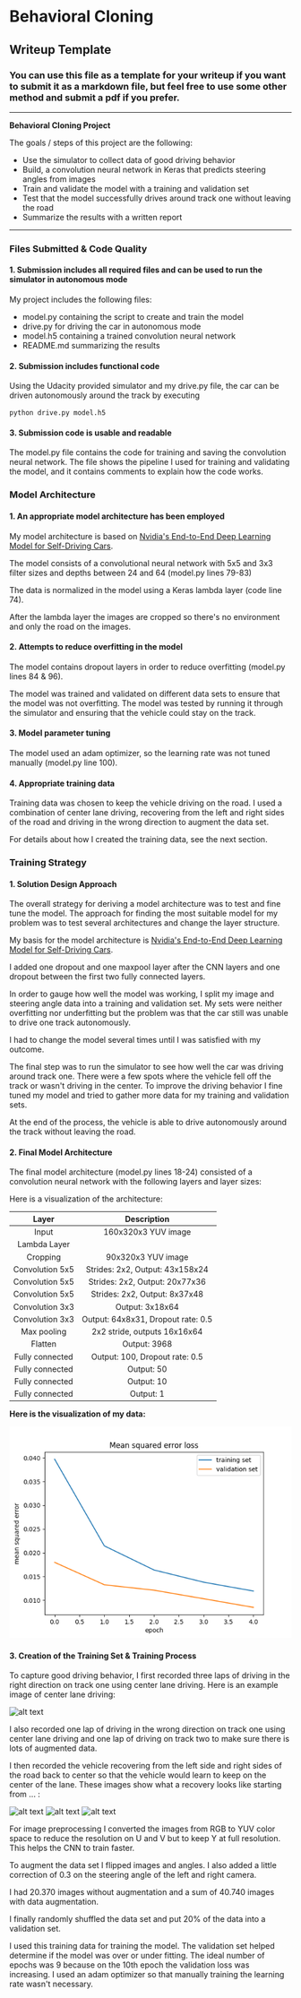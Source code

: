 # **Behavioral Cloning** 

## Writeup Template

### You can use this file as a template for your writeup if you want to submit it as a markdown file, but feel free to use some other method and submit a pdf if you prefer.

---

**Behavioral Cloning Project**

The goals / steps of this project are the following:
* Use the simulator to collect data of good driving behavior
* Build, a convolution neural network in Keras that predicts steering angles from images
* Train and validate the model with a training and validation set
* Test that the model successfully drives around track one without leaving the road
* Summarize the results with a written report


[//]: # (Image References)

[image1]: ./imgs/model_first.png "Model Visualization First Run"
[image2]: ./examples/model_second.png "Model Visualization Second Run"
[image3]: ./img/recovery1.jpg "Recovery Image"
[image4]: ./img/recovery2.jpg "Recovery Image"
[image5]: ./img/recovery3.jpg "Recovery Image"
[image6]: ./examples/placeholder_small.png "Normal Image"
[image7]: ./examples/placeholder_small.png "Flipped Image"

---
### Files Submitted & Code Quality

#### 1. Submission includes all required files and can be used to run the simulator in autonomous mode

My project includes the following files:
* model.py containing the script to create and train the model
* drive.py for driving the car in autonomous mode
* model.h5 containing a trained convolution neural network 
* README.md summarizing the results

#### 2. Submission includes functional code
Using the Udacity provided simulator and my drive.py file, the car can be driven autonomously around the track by executing 
```
python drive.py model.h5
```

#### 3. Submission code is usable and readable

The model.py file contains the code for training and saving the convolution neural network. The file shows the pipeline I used for training and validating the model, and it contains comments to explain how the code works.

### Model Architecture

#### 1. An appropriate model architecture has been employed
My model architecture is based on [Nvidia's End-to-End Deep Learning Model for Self-Driving Cars](https://devblogs.nvidia.com/parallelforall/deep-learning-self-driving-cars/).

The model consists of a convolutional neural network with 5x5 and 3x3 filter sizes and depths between 24 and 64 (model.py lines 79-83) 

The data is normalized in the model using a Keras lambda layer (code line 74). 

After the lambda layer the images are cropped so there's no environment and only the road on the images.

#### 2. Attempts to reduce overfitting in the model

The model contains dropout layers in order to reduce overfitting (model.py lines 84 & 96). 

The model was trained and validated on different data sets to ensure that the model was not overfitting. The model was tested by running it through the simulator and ensuring that the vehicle could stay on the track.

#### 3. Model parameter tuning

The model used an adam optimizer, so the learning rate was not tuned manually (model.py line 100).

#### 4. Appropriate training data

Training data was chosen to keep the vehicle driving on the road. I used a combination of center lane driving, recovering from the left and right sides of the road and driving in the wrong direction to augment the data set.

For details about how I created the training data, see the next section. 

### Training Strategy

#### 1. Solution Design Approach

The overall strategy for deriving a model architecture was to test and fine tune the model. The approach for finding the most suitable model for my problem was to test several architectures and change the layer structure.

My basis for the model architecture is [Nvidia's End-to-End Deep Learning Model for Self-Driving Cars](https://devblogs.nvidia.com/parallelforall/deep-learning-self-driving-cars/).

I added one dropout and one maxpool layer after the CNN layers and one dropout between the first two fully connected layers.

In order to gauge how well the model was working, I split my image and steering angle data into a training and validation set. My sets were neither overfitting nor underfitting but the problem was that the car still was unable to drive one track autonomously.

I had to change the model several times until I was satisfied with my outcome.

The final step was to run the simulator to see how well the car was driving around track one. There were a few spots where the vehicle fell off the track or wasn't driving in the center. To improve the driving behavior I fine tuned my model and tried to gather more data for my training and validation sets.

At the end of the process, the vehicle is able to drive autonomously around the track without leaving the road.

#### 2. Final Model Architecture

The final model architecture (model.py lines 18-24) consisted of a convolution neural network with the following layers and layer sizes:

Here is a visualization of the architecture:

| Layer         		|     Description	        					| 
|:---------------------:|:---------------------------------------------:| 
| Input         		| 160x320x3 YUV image   						| 
| Lambda Layer        	|                         						| 
| Cropping          	| 90x320x3 YUV image       						| 
| Convolution 5x5     	| Strides: 2x2, Output: 43x158x24              	|
| Convolution 5x5     	| Strides: 2x2, Output: 20x77x36               	|
| Convolution 5x5     	| Strides: 2x2, Output: 8x37x48               	|
| Convolution 3x3     	| Output: 3x18x64                              	|
| Convolution 3x3     	| Output: 64x8x31, Dropout rate: 0.5          	|
| Max pooling	      	| 2x2 stride,  outputs 16x16x64 				|
| Flatten       		| Output: 3968     		                    	|
| Fully connected		| Output: 100, Dropout rate: 0.5     			|
| Fully connected		| Output: 50                          			|
| Fully connected		| Output: 10                          			|
| Fully connected		| Output: 1                          			|

**Here is the visualization of my data:**

![Data Visualization][image1]

#### 3. Creation of the Training Set & Training Process

To capture good driving behavior, I first recorded three laps of driving in the right direction on track one using center lane driving. Here is an example image of center lane driving:

![alt text][image2]

I also recorded one lap of driving in the wrong direction on track one using center lane driving and one lap of driving on track two to make sure there is lots of augmented data.

I then recorded the vehicle recovering from the left side and right sides of the road back to center so that the vehicle would learn to keep on the center of the lane. These images show what a recovery looks like starting from ... :

![alt text][image3]
![alt text][image4]
![alt text][image5]

For image preprocessing I converted the images from RGB to YUV color space to reduce the resolution on U and V but to keep Y at full resolution. This helps the CNN to train faster.

To augment the data set I flipped images and angles. I also added a little correction of 0.3 on the steering angle of the left and right camera.

I had 20.370 images without augmentation and a sum of 40.740 images with data augmentation.


I finally randomly shuffled the data set and put 20% of the data into a validation set. 

I used this training data for training the model. The validation set helped determine if the model was over or under fitting. The ideal number of epochs was 9 because on the 10th epoch the validation loss was increasing. I used an adam optimizer so that manually training the learning rate wasn't necessary.
